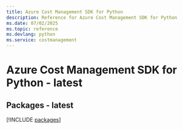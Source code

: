 ```yaml
---
title: Azure Cost Management SDK for Python
description: Reference for Azure Cost Management SDK for Python
ms.date: 07/02/2025
ms.topic: reference
ms.devlang: python
ms.service: costmanagement
---
```

# Azure Cost Management SDK for Python - latest
## Packages - latest
[!INCLUDE [packages](cost-management-index.md)]